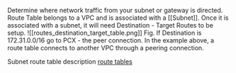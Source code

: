 Determine where network traffic from your subnet or gateway is directed.
Route Table belongs to a VPC and is associated with a [[Subnet]].
Once it is associated with a subnet, it will need Destination - Target Routes to be setup.
![[routes_destination_target_table.png]]
Fig. If Destination is 172.31.0.0/16 go to PCX - the peer connection.
In the example above, a route table connects to another VPC through a peering connection.


Subnet route table description
 [route tables](https://docs.aws.amazon.com/vpc/latest/userguide/VPC_Route_Tables.html) 